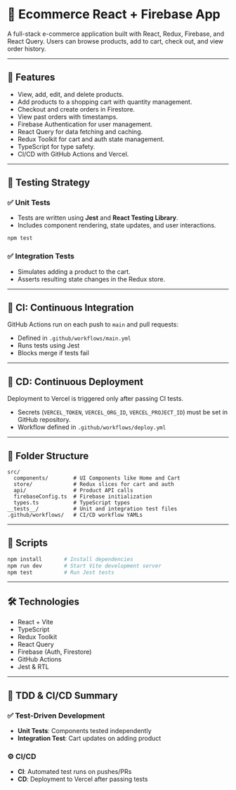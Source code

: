 
# 🛒 Ecommerce React + Firebase App

A full-stack e-commerce application built with React, Redux, Firebase, and React Query. Users can browse products, add to cart, check out, and view order history.

---

## 🚀 Features

- View, add, edit, and delete products.
- Add products to a shopping cart with quantity management.
- Checkout and create orders in Firestore.
- View past orders with timestamps.
- Firebase Authentication for user management.
- React Query for data fetching and caching.
- Redux Toolkit for cart and auth state management.
- TypeScript for type safety.
- CI/CD with GitHub Actions and Vercel.

---

## 🧪 Testing Strategy

### ✅ Unit Tests

- Tests are written using **Jest** and **React Testing Library**.
- Includes component rendering, state updates, and user interactions.

```bash
npm test
```

### ✅ Integration Tests

- Simulates adding a product to the cart.
- Asserts resulting state changes in the Redux store.

---

## 🔄 CI: Continuous Integration

GitHub Actions run on each push to `main` and pull requests:

- Defined in `.github/workflows/main.yml`
- Runs tests using Jest
- Blocks merge if tests fail

---

## 🚀 CD: Continuous Deployment

Deployment to Vercel is triggered only after passing CI tests.

- Secrets (`VERCEL_TOKEN`, `VERCEL_ORG_ID`, `VERCEL_PROJECT_ID`) must be set in GitHub repository.
- Workflow defined in `.github/workflows/deploy.yml`

---

## 📂 Folder Structure

```
src/
  components/        # UI Components like Home and Cart
  store/             # Redux slices for cart and auth
  api/               # Product API calls
  firebaseConfig.ts  # Firebase initialization
  types.ts           # TypeScript types
__tests__/           # Unit and integration test files
.github/workflows/   # CI/CD workflow YAMLs
```

---

## 🔧 Scripts

```bash
npm install       # Install dependencies
npm run dev       # Start Vite development server
npm test          # Run Jest tests
```

---

## 🛠 Technologies

- React + Vite
- TypeScript
- Redux Toolkit
- React Query
- Firebase (Auth, Firestore)
- GitHub Actions
- Jest & RTL

---

## 🧪 TDD & CI/CD Summary

### ✅ Test-Driven Development

- **Unit Tests**: Components tested independently
- **Integration Test**: Cart updates on adding product

### ⚙️ CI/CD

- **CI**: Automated test runs on pushes/PRs
- **CD**: Deployment to Vercel after passing tests
